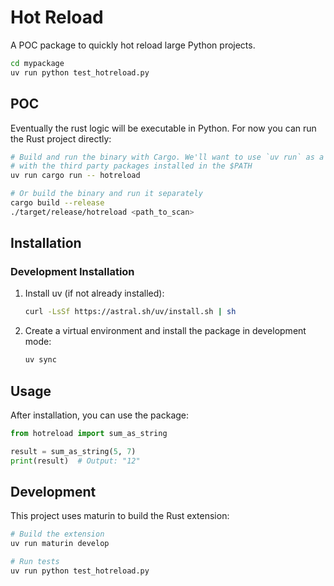 # Hot Reload

A POC package to quickly hot reload large Python projects.

```bash
cd mypackage
uv run python test_hotreload.py
```




















## POC

Eventually the rust logic will be executable in Python. For now you can run the Rust project directly:

```bash
# Build and run the binary with Cargo. We'll want to use `uv run` as a shortcut to run within the virtualenv
# with the third party packages installed in the $PATH
uv run cargo run -- hotreload

# Or build the binary and run it separately
cargo build --release
./target/release/hotreload <path_to_scan>
```


## Installation

### Development Installation

1. Install uv (if not already installed):
   ```bash
   curl -LsSf https://astral.sh/uv/install.sh | sh
   ```

2. Create a virtual environment and install the package in development mode:
   ```bash
   uv sync
   ```

## Usage

After installation, you can use the package:

```python
from hotreload import sum_as_string

result = sum_as_string(5, 7)
print(result)  # Output: "12"
```

## Development

This project uses maturin to build the Rust extension:

```bash
# Build the extension
uv run maturin develop

# Run tests
uv run python test_hotreload.py
```
